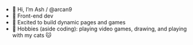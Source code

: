 - 👋 Hi, I’m Ash / @arcan9
- 🌱 Front-end dev
- 🎨 Excited to build dynamic pages and games
- 🙌 Hobbies (aside coding): playing video games, drawing, and playing with my cats 🐱


<!---
- 💞️ I’m looking to collaborate on ...
- 📫 How to reach me ...
arcan9/arcan9 is a ✨ special ✨ repository because its `README.md` (this file) appears on your GitHub profile.
You can click the Preview link to take a look at your changes.
--->
